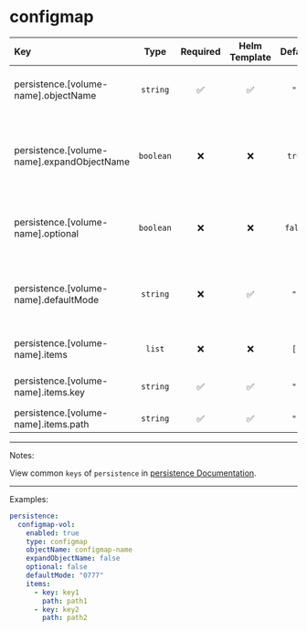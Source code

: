 # configmap

| Key                                        |   Type    | Required | Helm Template | Default | Description                                                          |
| :----------------------------------------- | :-------: | :------: | :-----------: | :-----: | :------------------------------------------------------------------- |
| persistence.[volume-name].objectName       | `string`  |    ✅    |      ✅       |  `""`   | Define the configmap volume name                                     |
| persistence.[volume-name].expandObjectName | `boolean` |    ❌    |      ❌       | `true`  | Whether to expand (adding the fullname as prefix) the configmap name |
| persistence.[volume-name].optional         | `boolean` |    ❌    |      ❌       | `false` | Whether the confimap should be required or not                       |
| persistence.[volume-name].defaultMode      | `string`  |    ❌    |      ✅       |  `""`   | Define the defaultMode (must be a string in format of "0777")        |
| persistence.[volume-name].items            |  `list`   |    ❌    |      ❌       |  `[]`   | Define a list of items for configmap                                 |
| persistence.[volume-name].items.key        | `string`  |    ✅    |      ✅       |  `""`   | Define the key of the configmap                                      |
| persistence.[volume-name].items.path       | `string`  |    ✅    |      ✅       |  `""`   | Define the path                                                      |

---

Notes:

View common `keys` of `persistence` in [persistence Documentation](README.md).

---

Examples:

```yaml
persistence:
  configmap-vol:
    enabled: true
    type: configmap
    objectName: configmap-name
    expandObjectName: false
    optional: false
    defaultMode: "0777"
    items:
      - key: key1
        path: path1
      - key: key2
        path: path2
```
